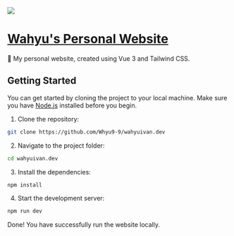 ![](https://storage.wahyuivan.dev/screenshot.webp)

# [Wahyu's Personal Website](https://wahyuivan.dev/)

🚀 My personal website, created using Vue 3 and Tailwind CSS.

## Getting Started

You can get started by cloning the project to your local machine. Make sure you have [Node.js](https://nodejs.org/) installed before you begin.

1. Clone the repository:

```bash
git clone https://github.com/Whyu9-9/wahyuivan.dev
```

2. Navigate to the project folder:

```bash
cd wahyuivan.dev
```

3. Install the dependencies:

```bash
npm install
```

4. Start the development server:

```bash
npm run dev
```

Done! You have successfully run the website locally.
